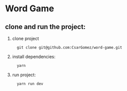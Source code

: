 # Word Game

## clone and run the project:

1. clone project

   ```
     git clone git@github.com:CsarGomez/word-game.git
   ```

2. install dependencies:

   ```
     yarn
   ```

3. run project:
   ```
     yarn run dev
   ```
